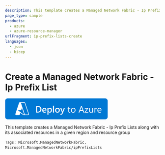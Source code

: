 ```yaml
---
description: This template creates a Managed Network Fabric - Ip Prefix Lists along with its associated resources in a given region and resource group
page_type: sample
products:
  - azure
  - azure-resource-manager
urlFragment: ip-prefix-lists-create
languages:
  - json
  - bicep
---
```


# Create a Managed Network Fabric - Ip Prefix List

[![Deploy To Azure](https://raw.githubusercontent.com/Azure/azure-quickstart-templates/master/1-CONTRIBUTION-GUIDE/images/deploytoazure.svg?sanitize=true)](https://portal.azure.com/#create/Microsoft.Template/uri/https%3A%2F%2Fraw.githubusercontent.com%2FAzure%2Fazure-quickstart-templates%2Fmaster%2Fquickstarts%2Fmicrosoft.managednetworkfabric%2Fip-prefix-lists-create%2Fazuredeploy.json)

This template creates a Managed Network Fabric - Ip Prefix Lists along with its associated resources in a given region and resource group

`Tags: Microsoft.ManagedNetworkFabric, Microsoft.ManagedNetworkFabric/ipPrefixLists`
